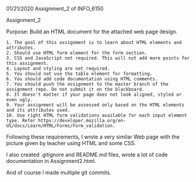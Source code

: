 01/21/2020 Assignment_2 of INFO_6150

Assignment_2

Purpose:
	Build an HTML document for the attached web page design.

	1. The goal of this assignment is to learn about HTML elements and attributes.
	2. Should use HTML form element for the form section.
	3. CSS and JavaScript not required. This will not add more points for this assignment.
	4. Layout and styling are not required.
	5. You should not use the table element for formatting.
	6. You should add code documentation using HTML comments.
	7. You should push the assignment to the master branch of the assignment repo. Do not submit it on the blackboard.
	8. It doesn't matter if your page does not look aligned, styled or even ugly.
	9. Your assignment will be assessed only based on the HTML elements and its attributes used.
	10. Use right HTML form validations available for each input element type. Refer https://developer.mozilla.org/en-US/docs/Learn/HTML/Forms/Form_validation.

Following these requirements, I wrote a very similar Web page with the picture given by teacher using HTML and some CSS.

I also created .gitignore and README.md files, wrote a lot of code documentation in Assignment2.html.

And of course I made multiple git commits.